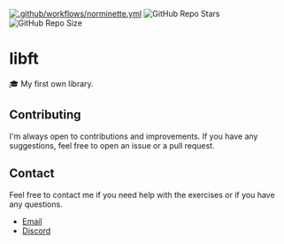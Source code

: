 [![.github/workflows/norminette.yml](https://github.com/lareii/libft/actions/workflows/norminette.yml/badge.svg)](https://github.com/lareii/libft/actions/workflows/norminette.yml)
![GitHub Repo Stars](https://img.shields.io/github/stars/lareii/libft?style=flat&color=yellow)
![GitHub Repo Size](https://img.shields.io/github/repo-size/lareii/libft?style=flat)

# libft
🎓 My first own library.

## Contributing
I'm always open to contributions and improvements. If you have any suggestions, feel free to open an issue or a pull request.

## Contact
Feel free to contact me if you need help with the exercises or if you have any questions.

- [Email](mailto:emirhan@babaoglu.dev)
- [Discord](https://discord.gg/taMRRAHb6y)